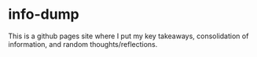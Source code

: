 # info-dump
This is a github pages site where I put my key takeaways, consolidation of information, and random thoughts/reflections.
